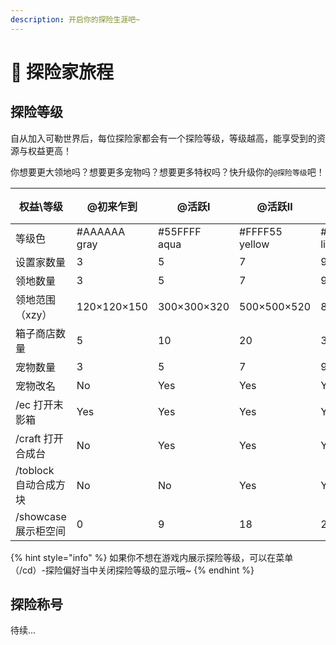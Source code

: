 ```yaml
---
description: 开启你的探险生涯吧~
---
```


# 🦅 探险家旅程

## 探险等级

自从加入可勒世界后，每位探险家都会有一个探险等级，等级越高，能享受到的资源与权益更高！

你想要更大领地吗？想要更多宠物吗？想要更多特权吗？快升级你的`@探险等级`吧！

<table><thead><tr><th width="215">权益\等级</th><th width="129">@初来乍到</th><th width="141">@活跃Ⅰ</th><th width="144">@活跃Ⅱ</th><th width="143">@活跃Ⅲ</th><th>待续...</th></tr></thead><tbody><tr><td>等级色</td><td>#AAAAAA<br>gray</td><td>#55FFFF<br>aqua</td><td>#FFFF55<br>yellow</td><td>#FF55FF<br>light_purple</td><td></td></tr><tr><td>设置家数量</td><td>3</td><td>5</td><td>7</td><td>9</td><td></td></tr><tr><td>领地数量</td><td>3</td><td>5</td><td>7</td><td>9</td><td></td></tr><tr><td>领地范围（xzy）</td><td>120×120×150</td><td>300×300×320</td><td>500×500×520</td><td>850×850×900</td><td></td></tr><tr><td>箱子商店数量</td><td>5</td><td>10</td><td>20</td><td>30</td><td></td></tr><tr><td>宠物数量</td><td>3</td><td>5</td><td>7</td><td>9</td><td></td></tr><tr><td>宠物改名</td><td>No</td><td>Yes</td><td>Yes</td><td>Yes</td><td></td></tr><tr><td>/ec 打开末影箱</td><td>Yes</td><td>Yes</td><td>Yes</td><td>Yes</td><td></td></tr><tr><td>/craft 打开合成台</td><td>No</td><td>Yes</td><td>Yes</td><td>Yes</td><td></td></tr><tr><td>/toblock 自动合成方块</td><td>No</td><td>No</td><td>Yes</td><td>Yes</td><td></td></tr><tr><td>/showcase 展示柜空间</td><td>0</td><td>9</td><td>18</td><td>27</td><td></td></tr></tbody></table>

{% hint style="info" %}
如果你不想在游戏内展示探险等级，可以在菜单（/cd）-探险偏好当中关闭探险等级的显示哦\~
{% endhint %}



## 探险称号

待续...
